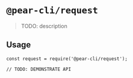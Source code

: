 # `@pear-cli/request`

> TODO: description

## Usage

```
const request = require('@pear-cli/request');

// TODO: DEMONSTRATE API
```

